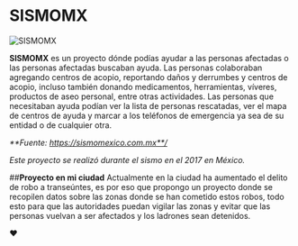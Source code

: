 # **SISMOMX**
![SISMOMX](https://user-images.githubusercontent.com/2068301/30724082-18882a9c-9f01-11e7-8ef5-eb002a8ec3fc.jpg)

**SISMOMX** es un proyecto dónde podías ayudar a las personas afectadas o las personas afectadas buscaban ayuda.
Las personas colaboraban agregando centros de acopio, reportando daños y derrumbes y centros de acopio, incluso también donando medicamentos, herramientas, víveres, productos de aseo personal, entre otras actividades.
Las personas que necesitaban ayuda podían ver la lista de personas rescatadas, ver el mapa de centros de ayuda y marcar a los teléfonos de emergencia ya sea de su entidad o de cualquier otra.

_**Fuente: https://sismomexico.com.mx**/_

_Este proyecto se realizó durante el sismo en el 2017 en México._

##**Proyecto en mi ciudad**
Actualmente en la ciudad ha aumentado el delito de robo a transeúntes, es por eso que propongo un proyecto donde se recopilen datos sobre las zonas donde se han cometido estos robos, todo esto para que las autoridades puedan vigilar las zonas y evitar que las personas vuelvan a ser afectados y los ladrones sean detenidos.

:heart:
